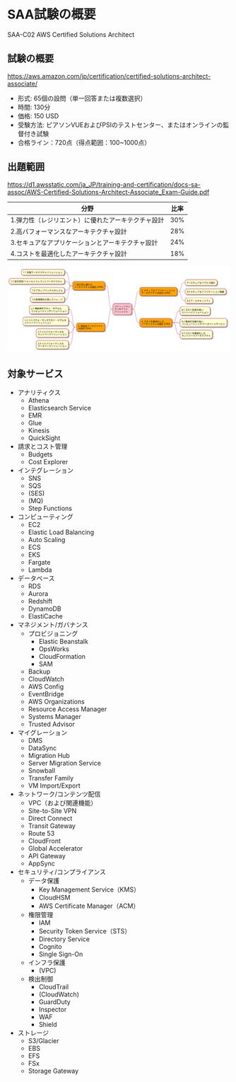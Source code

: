 
# SAA試験の概要
SAA-C02 AWS Certified Solutions Architect 

## 試験の概要
https://aws.amazon.com/jp/certification/certified-solutions-architect-associate/

* 形式: 65個の設問（単一回答または複数選択）
* 時間: 130分
* 価格: 150 USD
* 受験方法: ピアソンVUEおよびPSIのテストセンター、またはオンラインの監督付き試験
* 合格ライン：720点（得点範囲：100~1000点）

## 出題範囲
https://d1.awsstatic.com/ja_JP/training-and-certification/docs-sa-assoc/AWS-Certified-Solutions-Architect-Associate_Exam-Guide.pdf

| 分野 | 比率 |
|--|--|
| 1.弾力性（レジリエント）に優れたアーキテクチャ設計 | 30% |
| 2.高パフォーマンスなアーキテクチャ設計 | 28% |
| 3.セキュアなアプリケーションとアーキテクチャ設計 | 24% |
| 4.コストを最適化したアーキテクチャ設計 | 18% |

![](assets/exam-coverage.svg)

## 対象サービス

* アナリティクス
    * Athena
    * Elasticsearch Service
    * EMR
    * Glue
    * Kinesis
    * QuickSight
* 請求とコスト管理
    * Budgets
    * Cost Explorer
* インテグレーション
    * SNS
    * SQS
    * (SES)
    * (MQ)
    * Step Functions
* コンピューティング
    * EC2
    * Elastic Load Balancing
    * Auto Scaling
    * ECS
    * EKS
    * Fargate
    * Lambda
* データベース
    * RDS
    * Aurora
    * Redshift
    * DynamoDB
    * ElastiCache
* マネジメント/ガバナンス
    * プロビジョニング
        * Elastic Beanstalk
        * OpsWorks
        * CloudFormation
        * SAM
    * Backup
    * CloudWatch
    * AWS Config
    * EventBridge
    * AWS Organizations
    * Resource Access Manager
    * Systems Manager
    * Trusted Advisor
* マイグレーション
    * DMS
    * DataSync
    * Migration Hub
    * Server Migration Service
    * Snowball
    * Transfer Family
    * VM Import/Export
* ネットワーク/コンテンツ配信
    * VPC（および関連機能）
    * Site-to-Site VPN
    * Direct Connect
    * Transit Gateway
    * Route 53
    * CloudFront
    * Global Accelerator
    * API Gateway
    * AppSync
* セキュリティ/コンプライアンス
    * データ保護
        * Key Management Service（KMS）
        * CloudHSM
        * AWS Certificate Manager（ACM）
    * 権限管理
        * IAM
        * Security Token Service（STS）
        * Directory Service
        * Cognito
        * Single Sign-On
    * インフラ保護
        * (VPC)
    * 検出制御
        * CloudTrail
        * (CloudWatch)
        * GuardDuty
        * Inspector
        * WAF
        * Shield
* ストレージ
    * S3/Glacier
    * EBS
    * EFS
    * FSx
    * Storage Gateway
